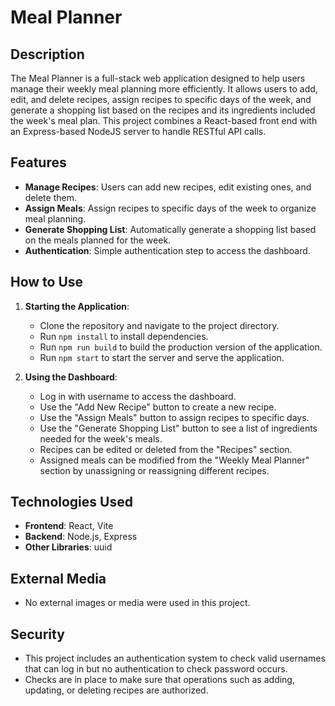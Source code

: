 # Meal Planner

## Description
The Meal Planner is a full-stack web application designed to help users manage their weekly meal planning more efficiently. It allows users to add, edit, and delete recipes, assign recipes to specific days of the week, and generate a shopping list based on the recipes and its ingredients included the week's meal plan. This project combines a React-based front end with an Express-based NodeJS server to handle RESTful API calls.

## Features
- **Manage Recipes**: Users can add new recipes, edit existing ones, and delete them.
- **Assign Meals**: Assign recipes to specific days of the week to organize meal planning.
- **Generate Shopping List**: Automatically generate a shopping list based on the meals planned for the week.
- **Authentication**: Simple authentication step to access the dashboard.

## How to Use
1. **Starting the Application**:
   - Clone the repository and navigate to the project directory.
   - Run `npm install` to install dependencies.
   - Run `npm run build` to build the production version of the application.
   - Run `npm start` to start the server and serve the application.

2. **Using the Dashboard**:
   - Log in with username to access the dashboard.
   - Use the "Add New Recipe" button to create a new recipe.
   - Use the "Assign Meals" button to assign recipes to specific days.
   - Use the "Generate Shopping List" button to see a list of ingredients needed for the week's meals.
   - Recipes can be edited or deleted from the "Recipes" section.
   - Assigned meals can be modified from the "Weekly Meal Planner" section by unassigning or reassigning different recipes.

## Technologies Used
- **Frontend**: React, Vite
- **Backend**: Node.js, Express
- **Other Libraries**: uuid

## External Media
- No external images or media were used in this project.

## Security
- This project includes an authentication system to check valid usernames that can log in but no authentication to check password occurs.
- Checks are in place to make sure that operations such as adding, updating, or deleting recipes are authorized.

